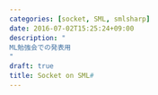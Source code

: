 ```yaml
---
categories: [socket, SML, smlsharp]
date: 2016-07-02T15:25:24+09:00
description: "
ML勉強会での発表用
"
draft: true
title: Socket on SML#
---
```


<section data-markdown
    data-separator="\n\n"
    data-vertical="\n\n"
    data-notes="^Note:">
<script type="text/template">
# Socket on SML#
----------------------

<!-- .slide: class="center" -->

# About Me
---------
![κeenのアイコン](/images/icon.png) <!-- .element: style="position:absolute;right:0;z-index:-1" -->

 + κeen
 + [@blackenedgold](https://twitter.com/blackenedgold)
 + Github: [KeenS](https://github.com/KeenS)
 + サイバーエージェントのエンジニア
 + Lisp, ML, Rust, Shell Scriptあたりを書きます



SML#にJSONサポートが入った
-> REST API叩けるのでは？

SML#にFully Concurrent GCが入った
-> HTTPサーバ書くとレイテンシ抑えられて嬉しいのでは？
   -> スレッドも使えてスループットも増

HTTPスタックを書きたい
-> SML#はサポートしてない
-> Basisにはある
-> FFIあるしユーザランドで実装するか

ソケット、アドレスに対する説明入れる

Socket, NetHostDB, Unix, INet

NetHostDB
-> Cの古い(現在では非推奨な)APIに合わせた設計。新しいAPIで実装するのが面倒

Socket
Socket Address Family (Unix Domain, INet, INet6)
Socket SOCK (Stream, Diagram)

幽霊型 af と sock type


bind, listen, accept
      connect
と幽霊型

send、sendTO、slice

非同期IO

select/NB
ioのpoll

つらい話
定数、マクロのマッピング
Cならスタック変数で済むものをSML#に渡すためにmallocするの嫌
-> import関数
sockaddrのメモリーリーク
-> SML#側でどうにかしてもらわないとダメ？
-> パンドラの壷(sml_alloc)

</script>
</section>
